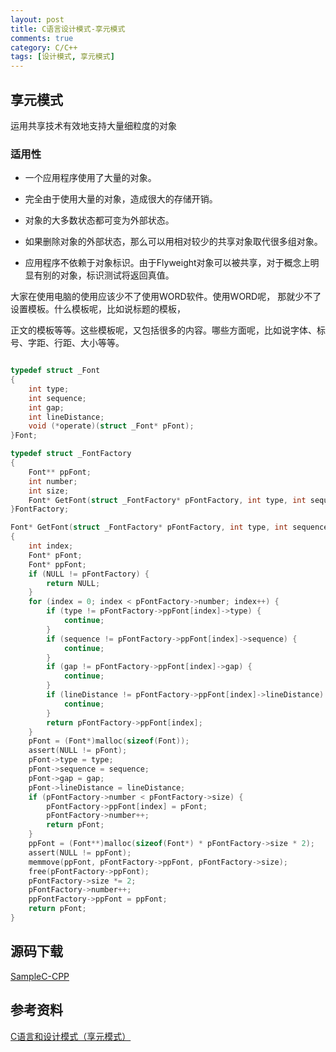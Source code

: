 ```yaml
---
layout: post
title: C语言设计模式-享元模式
comments: true
category: C/C++
tags: [设计模式, 享元模式]
---
```


## 享元模式

运用共享技术有效地支持大量细粒度的对象

### 适用性

*	一个应用程序使用了大量的对象。

*	完全由于使用大量的对象，造成很大的存储开销。

*	对象的大多数状态都可变为外部状态。

*	如果删除对象的外部状态，那么可以用相对较少的共享对象取代很多组对象。

*	应用程序不依赖于对象标识。由于Flyweight对象可以被共享，对于概念上明显有别的对象，标识测试将返回真值。

大家在使用电脑的使用应该少不了使用WORD软件。使用WORD呢， 那就少不了设置模板。什么模板呢，比如说标题的模板，

正文的模板等等。这些模板呢，又包括很多的内容。哪些方面呢，比如说字体、标号、字距、行距、大小等等。

```c

typedef struct _Font
{
    int type;
    int sequence;
    int gap;
    int lineDistance;
    void (*operate)(struct _Font* pFont);
}Font;

typedef struct _FontFactory
{
    Font** ppFont;
    int number;
    int size;
    Font* GetFont(struct _FontFactory* pFontFactory, int type, int sequence, int gap, int lineDistance);
}FontFactory;

Font* GetFont(struct _FontFactory* pFontFactory, int type, int sequence, int gap, int lineDistance)
{
    int index;
    Font* pFont;
    Font* ppFont;
    if (NULL != pFontFactory) {
        return NULL;
    }
    for (index = 0; index < pFontFactory->number; index++) {
        if (type != pFontFactory->ppFont[index]->type) {
            continue;
        }
        if (sequence != pFontFactory->ppFont[index]->sequence) {
            continue;
        }
        if (gap != pFontFactory->ppFont[index]->gap) {
            continue;
        }
        if (lineDistance != pFontFactory->ppFont[index]->lineDistance) {
            continue;
        }
        return pFontFactory->ppFont[index];
    }
    pFont = (Font*)malloc(sizeof(Font));
    assert(NULL != pFont);
    pFont->type = type;
    pFont->sequence = sequence;
    pFont->gap = gap;
    pFont->lineDistance = lineDistance;
    if (pFontFactory->number < pFontFactory->size) {
        pFontFactory->ppFont[index] = pFont;
        pFontFactory->number++;
        return pFont;
    }
    ppFont = (Font**)malloc(sizeof(Font*) * pFontFactory->size * 2);
    assert(NULL != ppFont);
    memmove(ppFont, pFontFactory->ppFont, pFontFactory->size);
    free(pFontFactory->ppFont);
    pFontFactory->size *= 2;
    pFontFactory->number++;
    ppFontFactory->ppFont = ppFont;
    return pFont;
}

```

## 源码下载

[SampleC-CPP](https://github.com/yxmsw2007/SampleC-CPP.git)

## 参考资料

[C语言和设计模式（享元模式）](http://blog.csdn.net/feixiaoxing/article/details/7104338)
